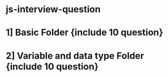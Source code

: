 # js-interview-question
<h1>1] Basic Folder {include 10 question}<h1/>
<h1>2] Variable and data type Folder {include 10 question}<h1/>
